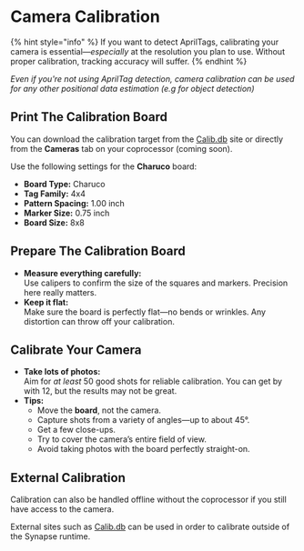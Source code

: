 # Camera Calibration

{% hint style="info" %}
If you want to detect AprilTags, calibrating your camera is essential—_especially_ at the resolution you plan to use. Without proper calibration, tracking accuracy will suffer.
{% endhint %}

_Even if you're not using AprilTag detection, camera calibration can be used for any other positional data estimation (e.g for object detection)_

## Print The Calibration Board

You can download the calibration target from the [Calib.db](https://calibdb.net/board.png) site or directly from the **Cameras** tab on your coprocessor (coming soon).

Use the following settings for the **Charuco** board:

* **Board Type:** Charuco
* **Tag Family:** 4x4
* **Pattern Spacing:** 1.00 inch
* **Marker Size:** 0.75 inch
* **Board Size:** 8x8

## Prepare The Calibration Board

* **Measure everything carefully:**\
  Use calipers to confirm the size of the squares and markers. Precision here really matters.
* **Keep it flat:**\
  Make sure the board is perfectly flat—no bends or wrinkles. Any distortion can throw off your calibration.

## Calibrate Your Camera

* **Take lots of photos:**\
  Aim for _at least_ 50 good shots for reliable calibration. You can get by with 12, but the results may not be great.
* **Tips:**
  * Move the **board**, not the camera.
  * Capture shots from a variety of angles—up to about 45°.
  * Get a few close-ups.
  * Try to cover the camera’s entire field of view.
  * Avoid taking photos with the board perfectly straight-on.

## External Calibration

Calibration can also be handled offline without the coprocessor if you still have access to the camera.

External sites such as [Calib.db](https://calibdb.net/) can be used in order to calibrate outside of the Synapse runtime.
